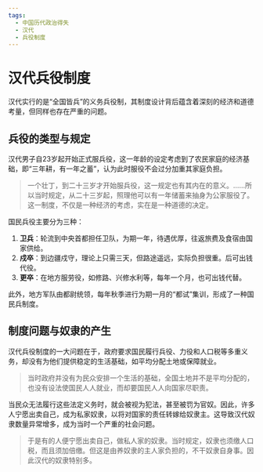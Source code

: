 ```yaml
---
tags:
  - 中国历代政治得失
  - 汉代
  - 兵役制度
---
```


# 汉代兵役制度

汉代实行的是“全国皆兵”的义务兵役制，其制度设计背后蕴含着深刻的经济和道德考量，但同样也存在严重的问题。

## 兵役的类型与规定

汉代男子自23岁起开始正式服兵役，这一年龄的设定考虑到了农民家庭的经济基础，即“三年耕，有一年之蓄”，认为此时服役不会过分加重其家庭负担。

> 一个壮丁，到二十三岁才开始服兵役，这一规定也有其内在的意义。……所以当时规定，从二十三岁起，照理他可以有一年储蓄来抽身为公家服役了。这一制度，不仅是一种经济的考虑，实在是一种道德的决定。

国民兵役主要分为三种：
1.  **卫兵**：轮流到中央首都担任卫队，为期一年，待遇优厚，往返旅费及食宿由国家供给。
2.  **戍卒**：到边疆戍守，理论上只需三天，但路途遥远，实际负担很重。后可出钱代役。
3.  **更卒**：在地方服劳役，如修路、兴修水利等，每年一个月，也可出钱代替。

此外，地方军队由都尉统领，每年秋季进行为期一月的“都试”集训，形成了一种国民兵制度。

## 制度问题与奴隶的产生

汉代兵役制度的一大问题在于，政府要求国民履行兵役、力役和人口税等多重义务，却没有为他们提供稳定的生活基础，如平均分配土地或保障就业。

> 当时政府并没有为民众安排一个生活的基础，全国土地并不是平均分配的，也没有设法使国民人人就业，而却要国民人人向国家尽职责。

当民众无法履行这些法定义务时，就会被视为犯法，甚至被罚为官奴。因此，许多人宁愿出卖自己，成为私家奴隶，以将对国家的责任转嫁给奴隶主。这导致汉代奴隶数量异常增多，成为当时一个严重的社会问题。

> 于是有的人便宁愿出卖自己，做私人家的奴隶。当时规定，奴隶也须缴人口税，而且须加倍缴。但这是由养奴隶的主人家负担的，不干奴隶自身事。因此汉代的奴隶特别多。
